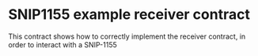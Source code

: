 # SNIP1155 example receiver contract

This contract shows how to correctly implement the receiver contract, in order to interact with a SNIP-1155